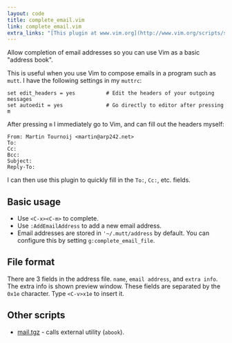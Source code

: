 ```yaml
---
layout: code
title: complete_email.vim
link: complete_email.vim
extra_links: "[This plugin at www.vim.org](http://www.vim.org/scripts/script.php?script_id=5208)"
---
```




Allow completion of email addresses so you can use Vim as a basic "address
book".

This is useful when you use Vim to compose emails in a program such as `mutt`. I
have the following settings in my `muttrc`:

	set edit_headers = yes          # Edit the headers of your outgoing messages
	set autoedit = yes              # Go directly to editor after pressing m

After pressing `m` I immediately go to Vim, and can fill out the headers myself:

	From: Martin Tournoij <martin@arp242.net>
	To: 
	Cc: 
	Bcc: 
	Subject: 
	Reply-To: 

I can then use this plugin to quickly fill in the `To:`, `Cc:`, etc. fields.


Basic usage
-----------
- Use `<C-x><C-m>` to complete.
- Use `:AddEmailAddress` to add a new email address.
- Email addresses are stored in `'~/.mutt/address` by default. You can configure
  this by setting `g:complete_email_file`.


File format
-----------
There are 3 fields in the address file. `name`, `email address`, and `extra
info`. The extra info is shown preview window. These fields are separated by the
`0x1e` character. Type `<C-v>x1e` to insert it.


Other scripts
-------------
- [mail.tgz](http://www.vim.org/scripts/script.php?script_id=99) - calls
  external utility (`abook`).
